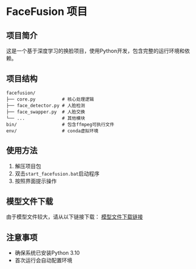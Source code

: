 # FaceFusion 项目

## 项目简介
这是一个基于深度学习的换脸项目，使用Python开发，包含完整的运行环境和依赖。

## 项目结构
```
facefusion/
├── core.py          # 核心处理逻辑
├── face_detector.py # 人脸检测
├── face_swapper.py  # 人脸交换
└── ...              # 其他模块
bin/                 # 包含ffmpeg可执行文件
env/                 # conda虚拟环境
```

## 使用方法
1. 解压项目包
2. 双击`start_facefusion.bat`启动程序
3. 按照界面提示操作

## 模型文件下载
由于模型文件较大，请从以下链接下载：
[模型文件下载链接](等待用户提供)

## 注意事项
- 确保系统已安装Python 3.10
- 首次运行会自动配置环境
